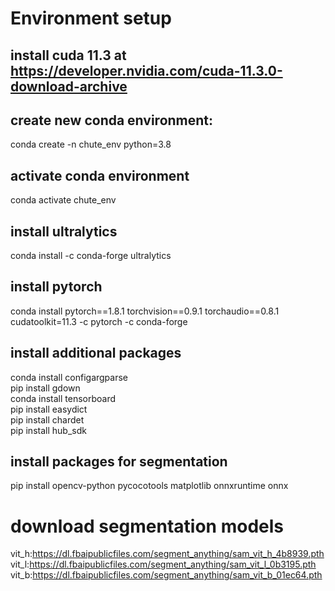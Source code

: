 # Environment setup

## install cuda 11.3 at https://developer.nvidia.com/cuda-11.3.0-download-archive

## create new conda environment:
conda create -n chute_env python=3.8

## activate conda environment
conda activate chute_env

## install ultralytics
conda install -c conda-forge ultralytics

## install pytorch
conda install pytorch==1.8.1 torchvision==0.9.1 torchaudio==0.8.1 cudatoolkit=11.3 -c pytorch -c conda-forge

## install additional packages
conda install configargparse\
pip install gdown\
conda install tensorboard\
pip install easydict\
pip install chardet\
pip install hub_sdk

## install packages for segmentation
pip install opencv-python pycocotools matplotlib onnxruntime onnx

# download segmentation models
vit_h:https://dl.fbaipublicfiles.com/segment_anything/sam_vit_h_4b8939.pth
vit_l:https://dl.fbaipublicfiles.com/segment_anything/sam_vit_l_0b3195.pth
vit_b:https://dl.fbaipublicfiles.com/segment_anything/sam_vit_b_01ec64.pth 